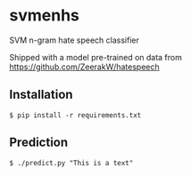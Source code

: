 # svmenhs
SVM n-gram hate speech classifier

Shipped with a model pre-trained on data from https://github.com/ZeerakW/hatespeech

## Installation

    $ pip install -r requirements.txt
    
## Prediction

    $ ./predict.py "This is a text"
